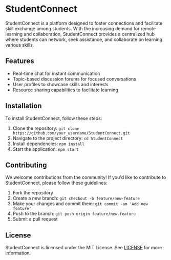 # StudentConnect

StudentConnect is a platform designed to foster connections and facilitate skill exchange among students. With the increasing demand for remote learning and collaboration, StudentConnect provides a centralized hub where students can network, seek assistance, and collaborate on learning various skills.

## Features

- Real-time chat for instant communication
- Topic-based discussion forums for focused conversations
- User profiles to showcase skills and interests
- Resource sharing capabilities to facilitate learning

## Installation

To install StudentConnect, follow these steps:

1. Clone the repository: `git clone https://github.com/your_username/StudentConnect.git`
2. Navigate to the project directory: `cd StudentConnect`
3. Install dependencies: `npm install`
4. Start the application: `npm start`

## Contributing

We welcome contributions from the community! If you'd like to contribute to StudentConnect, please follow these guidelines:

1. Fork the repository
2. Create a new branch: `git checkout -b feature/new-feature`
3. Make your changes and commit them: `git commit -am 'Add new feature'`
4. Push to the branch: `git push origin feature/new-feature`
5. Submit a pull request

## License

StudentConnect is licensed under the MIT License. See [LICENSE](LICENSE) for more information.
